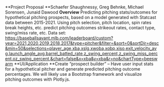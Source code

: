 **Project Proposal
**Schaefer Shaughnessy, Greg Behnke, Michael Sorensen, Junaid Dawood
**Overview**
Predicting pitching stats/outcomes for hypothetical pitching prospects, based on a model generated with Statcast data between 2015-2021. Using pitch selection, pitch location, spin rates break heights, etc. predict pitching outcomes strikeout rates, contact type, swing/miss rate, etc.
Data set: https://baseballsavant.mlb.com/leaderboard/custom?year=2021,2020,2019,2018,2017&type=pitcher&filter=&sort=0&sortDir=desc&min=50&selections=player_age,xba,xslg,xwoba,xobp,xiso,exit_velocity_avg,launch_angle_avg,barrel_batted_rate,z_swing_percent,z_swing_miss_percent,oz_swing_percent,&chart=false&x=xba&y=xba&r=no&chartType=beeswarm
**UI/Application
**Create “prospect builder” – Have user input stats for a hypothetical pitcher and generate predicted pitching outcome percentages. We will likely use a Bootstrap framework and visualize pitching outcomes with Plotly.js.
